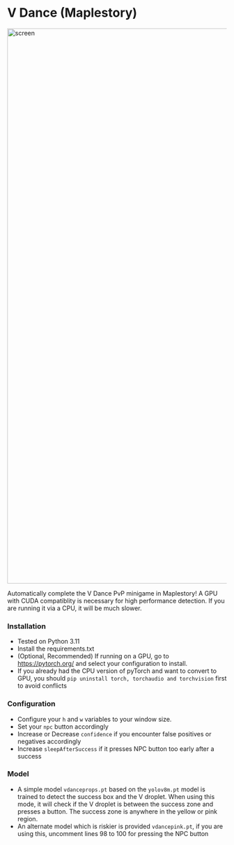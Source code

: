 # V Dance (Maplestory)
<img width="1275" alt="screen" src="https://github.com/InfernoDragon0/VDanceMS/assets/1367130/c850f3db-91ba-4165-a5ea-e2f03fde89de">

Automatically complete the V Dance PvP minigame in Maplestory! A GPU with CUDA compatiblity is necessary for high performance detection. If you are running it via a CPU, it will be much slower.

### Installation
- Tested on Python 3.11
- Install the requirements.txt
- (Optional, Recommended) If running on a GPU, go to https://pytorch.org/ and select your configuration to install.
- If you already had the CPU version of pyTorch and want to convert to GPU, you should `pip uninstall torch, torchaudio and torchvision` first to avoid conflicts

### Configuration
- Configure your `h` and `w` variables to your window size.
- Set your `npc` button accordingly
- Increase or Decrease `confidence` if you encounter false positives or negatives accordingly
- Increase `sleepAfterSuccess` if it presses NPC button too early after a success

### Model
- A simple model `vdanceprops.pt` based on the `yolov8m.pt` model is trained to detect the success box and the V droplet. When using this mode, it will check if the V droplet is between the success zone and presses a button. The success zone is anywhere in the yellow or pink region.
- An alternate model which is riskier is provided `vdancepink.pt`, if you are using this, uncomment lines 98 to 100 for pressing the NPC button
